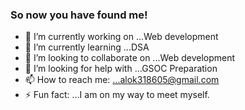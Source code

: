 ### So now you have found me!

- 🔭 I’m currently working on ...Web development
- 🌱 I’m currently learning ...DSA
- 👯 I’m looking to collaborate on ...Web development
- 🤔 I’m looking for help with ...GSOC Preparation
- 📫 How to reach me: ...alok318605@gmail.com
- ⚡ Fun fact: ...I am on my way to meet myself.

